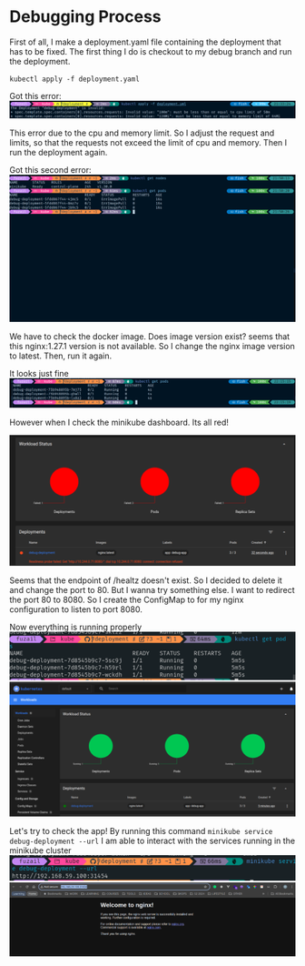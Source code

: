 # Debugging Process

First of all, I make a deployment.yaml file containing the deployment that has to be fixed. The first thing I do is checkout to my debug branch and run the deployment.

```
kubectl apply -f deployment.yaml
```

Got this error:
![First](./images/first.png)

This error due to the cpu and memory limit. So I adjust the request and limits, so that the requests not exceed the limit of cpu and memory. Then I run the deployment again.

Got this second error:
![Second](./images/second.png)

We have to check the docker image. Does image version exist? seems that this nginx:1.27.1 version is not available. So I change the nginx image version to latest. Then, run it again.

It looks just fine
![Third](./images/third.png)

However when I check the minikube dashboard. Its all red!

![Forth](./images/fourth.png)

Seems that the endpoint of /healtz doesn't exist. So I decided to delete it and change the port to 80. But I wanna try something else. I want to redirect the port 80 to 8080. So I create the ConfigMap to for my nginx configuration to listen to port 8080.

Now everything is running properly
![Fifth](./images/fifth.png)
![Sixth](./images/sixth.png)

Let's try to check the app!
By running this command `minikube service debug-deployment --url` I am able to interact with the services running in the minikube cluster
![Sevent](./images/seventh.png)
![Eight](./images/eigth.png)
